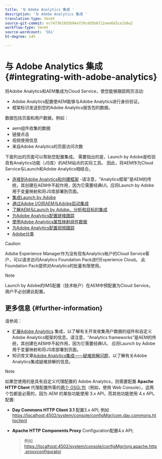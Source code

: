 ```yaml
---
title: '与 Adobe Analytics 集成 '
description: '与 Adobe Analytics 集成 '
translation-type: tm+mt
source-git-commit: ec747361935b94a729cdd5b6712aee6d3ce1b8a2
workflow-type: tm+mt
source-wordcount: '561'
ht-degree: 14%

---
```



# 与 Adobe Analytics 集成{#integrating-with-adobe-analytics}

将Adobe Analytics和AEM集成为Cloud Service，使您能够跟踪网页活动:

* Adobe Analytics配置使AEM能够与Adobe Analytics进行身份验证。
* 框架标识发送到您的Adobe Analytics报告包的数据。

数据包括页面和用户数据，例如：

* aem组件收集的数据
* 链接点击
* 视频使用信息
* 来自Adobe Analytics的页面访问次数

下面列出的页面可以帮助您配置集成。 需要指出的是，Launch by Adobe是检验具有Analytics功能（JS库）的AEM站点的实际工具。 因此，将AEM作为Cloud Service与Launch和Adobe Analytics相结合。

* [连接到Adobe Analytics和创建框架](https://docs.adobe.com/content/help/en/experience-manager-65/administering/integration/adobeanalytics-connect.html) -请注意，“Analytics框架”是AEM的传统，其创建在AEM中不起作用，因为它需要经典UI。应将Launch by Adobe用于变量映射和将JS库部署到页面。
* [集成Launch by Adobe](https://docs.adobe.com/content/help/en/experience-manager-learn/sites/integrations/adobe-launch-integration-tutorial-understand.html)
* [通过Adobe I/O将AEM与Adobe启动集成](https://helpx.adobe.com/experience-manager/using/aem_launch_adobeio_integration.html)
* [了解AEM与Launch by Adobe、分析和目标的集成](https://helpx.adobe.com/experience-manager/kt/integration/using/aem-launch-integration-tutorial-understand.html)
* [为Adobe Analytics配置链接跟踪](https://docs.adobe.com/content/help/en/experience-manager-65/administering/integration/adobeanalytics-link.html)
* [使用Adobe Analytics属性映射组件数据](https://docs.adobe.com/content/help/en/experience-manager-65/administering/integration/adobeanalytics-mapping.html)
* [为Adobe Analytics配置视频跟踪](https://docs.adobe.com/content/help/en/experience-manager-65/administering/integration/adobeanalytics-video.html)
* [Adobe分类](https://docs.adobe.com/content/help/en/experience-manager-65/administering/integration/adobeanalytics-classifications.html)

>[!CAUTION]
>
>Adobe Experience Manager作为没有现有Analytics帐户的Cloud Service客户，可以请求访问Analytics Foundation Pack进行Experience Cloud。  此Foundation Pack提供对Analytics的批量有限使用。

>[!NOTE]
>
>Launch by Adobe的IMS配置（技术帐户）在AEM中预配置为Cloud Service。 用户不必创建此配置。

## 更多信息 {#further-information}

请参阅：

* [扩展Adobe Analytics](https://docs.adobe.com/content/help/en/experience-manager-65/developing/extending-aem/extending-analytics/extending-analytics.html) 集成，以了解有关开发收集用户数据的组件和自定义Adobe Analytics框架的信息。请注意，“Analytics frameworks”是AEM的传统，其创建在AEM中不起作用，因为它需要经典UI。 应将Launch by Adobe用于变量映射和将JS库部署到页面。
* 知识库文章[Adobe Analytics集成——疑难排解问题](https://helpx.adobe.com/experience-manager/kb/sitecatalystintegrationtroubleshooting.html)，以了解有关Adobe Analytics集成疑难排解的信息。

>[!NOTE]
>
>如果您使用的是具有自定义代理配置的 Adobe Analytics，则需要配置 **Apache HTTP Client** 代理配置所需的[两个 OSGi 包](https://docs.adobe.com/content/help/zh-Hans/experience-manager-65/deploying/configuring/configuring-osgi.html)（例如，使用 Web Console）。这两个包都是必需的，因为 AEM 的某些功能使用 3.x API，而其他功能使用 4.x API。配置:
>
>* **Day Commons HTTP Client 3.1** 配置3.x API;
   >  例如[https://localhost:4502/system/console/configMgr/com.day.commons.httpclient](https://localhost:4502/system/console/configMgr/com.day.commons.httpclient)
   >
   >
* **Apache HTTP Components Proxy** Configuration配置4.x API;
   >  例如[https://localhost:4502/system/console/configMgr/org.apache.http.proxyconfigurator](https://localhost:4502/system/console/configMgr/org.apache.http.proxyconfigurator)

>


